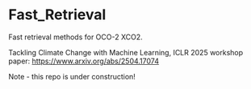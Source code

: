 # Fast_Retrieval
Fast retrieval methods for OCO-2 XCO2.

Tackling Climate Change with Machine Learning, ICLR 2025 workshop paper: https://www.arxiv.org/abs/2504.17074


Note - this repo is under construction!
